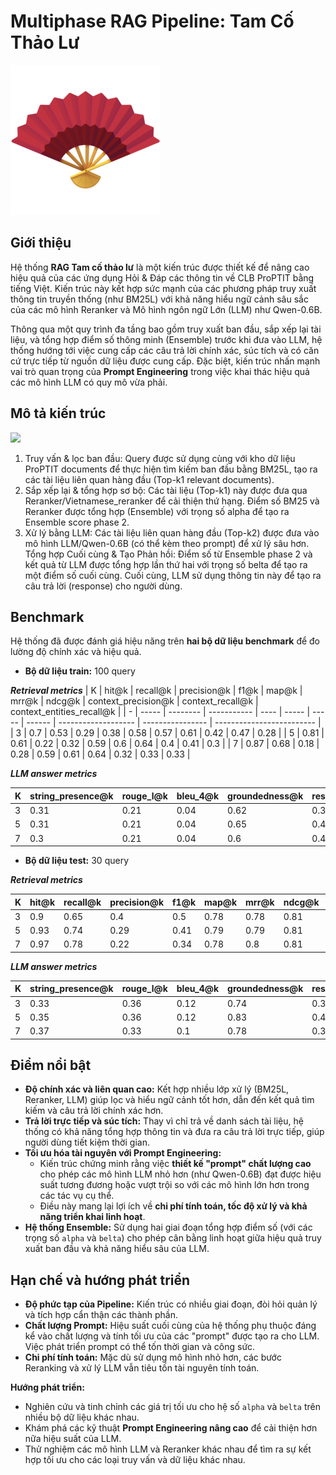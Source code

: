 # Multiphase RAG Pipeline: **Tam Cố Thảo Lư**
![](NeoRAG-CUP-2025\Img\fan.png)


## Giới thiệu 

Hệ thống **RAG Tam cố thảo lư** là một kiến trúc được thiết kế để nâng cao hiệu quả của các ứng dụng Hỏi & Đáp các thông tin về CLB ProPTIT bằng tiếng Việt. Kiến trúc này kết hợp sức mạnh của các phương pháp truy xuất thông tin truyền thống (như BM25L) với khả năng hiểu ngữ cảnh sâu sắc của các mô hình Reranker và Mô hình ngôn ngữ Lớn (LLM) như Qwen-0.6B.

Thông qua một quy trình đa tầng bao gồm truy xuất ban đầu, sắp xếp lại tài liệu, và tổng hợp điểm số thông minh (Ensemble) trước khi đưa vào LLM, hệ thống hướng tới việc cung cấp các câu trả lời chính xác, súc tích và có căn cứ trực tiếp từ nguồn dữ liệu được cung cấp. Đặc biệt, kiến trúc nhấn mạnh vai trò quan trọng của **Prompt Engineering** trong việc khai thác hiệu quả các mô hình LLM có quy mô vừa phải.


## Mô tả kiến trúc


![](.\Img\multiphase_retrieval.png)

1. Truy vấn & lọc ban đầu: Query được sử dụng cùng với kho dữ liệu ProPTIT documents để thực hiện tìm kiếm ban đầu bằng BM25L, tạo ra các tài liệu liên quan hàng đầu (Top-k1 relevant documents).
2. Sắp xếp lại & tổng hợp sơ bộ: Các tài liệu (Top-k1) này được đưa qua Reranker/Vietnamese_reranker để cải thiện thứ hạng. Điểm số BM25 và Reranker được tổng hợp (Ensemble) với trọng số alpha để tạo ra Ensemble score phase 2.
3. Xử lý bằng LLM: Các tài liệu liên quan hàng đầu (Top-k2) được đưa vào mô hình LLM/Qwen-0.6B (có thể kèm theo prompt) để xử lý sâu hơn.
Tổng hợp Cuối cùng & Tạo Phản hồi: Điểm số từ Ensemble phase 2 và kết quả từ LLM được tổng hợp lần thứ hai với trọng số belta để tạo ra một điểm số cuối cùng. Cuối cùng, LLM sử dụng thông tin này để tạo ra câu trả lời (response) cho người dùng.

## Benchmark

Hệ thống đã được đánh giá hiệu năng trên **hai bộ dữ liệu benchmark** để đo lường độ chính xác và hiệu quả.

*   **Bộ dữ liệu train:** 100 query

***Retrieval metrics***
| K | hit@k | recall@k | precision@k | f1@k | map@k | mrr@k | ndcg@k | context_precision@k | context_recall@k | context_entities_recall@k |
| - | ----- | -------- | ----------- | ---- | ----- | ----- | ------ | ------------------- | ---------------- | ------------------------- |
| 3 | 0.7   | 0.53     | 0.29        | 0.38 | 0.58  | 0.57  | 0.61   | 0.42                | 0.47             | 0.28                      |
| 5 | 0.81  | 0.61     | 0.22        | 0.32 | 0.59  | 0.6   | 0.64   | 0.4                 | 0.41             | 0.3                       |
| 7 | 0.87  | 0.68     | 0.18        | 0.28 | 0.59  | 0.61  | 0.64   | 0.32                | 0.33             | 0.33                      |


***LLM answer metrics***

| K | string_presence@k | rouge_l@k | bleu_4@k | groundedness@k | response_relevancy@k | noise_sensitivity@k |
| - | ----------------- | --------- | -------- | -------------- | -------------------- | ------------------- |
| 3 | 0.31              | 0.21      | 0.04     | 0.62           | 0.39                 | 0.44                |
| 5 | 0.31              | 0.21      | 0.04     | 0.65           | 0.42                 | 0.42                |
| 7 | 0.3               | 0.21      | 0.04     | 0.6            | 0.43                 | 0.43                |

*   **Bộ dữ liệu test:** 30 query

***Retrieval metrics***

| K | hit@k | recall@k | precision@k | f1@k | map@k | mrr@k | ndcg@k | context_precision@k | context_recall@k | context_entities_recall@k |
| - | ----- | -------- | ----------- | ---- | ----- | ----- | ------ | ------------------- | ---------------- | ------------------------- |
| 3 | 0.9   | 0.65     | 0.4         | 0.5  | 0.78  | 0.78  | 0.81   | 0.64                | 0.67             | 0.43                      |
| 5 | 0.93  | 0.74     | 0.29        | 0.41 | 0.79  | 0.79  | 0.81   | 0.46                | 0.55             | 0.48                      |
| 7 | 0.97  | 0.78     | 0.22        | 0.34 | 0.78  | 0.8   | 0.81   | 0.46                | 0.46             | 0.51                      |


***LLM answer metrics***

| K | string_presence@k | rouge_l@k | bleu_4@k | groundedness@k | response_relevancy@k | noise_sensitivity@k |
| - | ----------------- | --------- | -------- | -------------- | -------------------- | ------------------- |
| 3 | 0.33              | 0.36      | 0.12     | 0.74           | 0.39                 | 0.21                |
| 5 | 0.35              | 0.36      | 0.12     | 0.83           | 0.43                 | 0.16                |
| 7 | 0.37              | 0.33      | 0.1      | 0.78           | 0.38                 | 0.25                |
    

<!-- Bạn có thể tạo một thư mục 'results/' và lưu trữ các báo cáo benchmark chi tiết ở đó, sau đó liên kết chúng tại đây -->

## Điểm nổi bật

*   **Độ chính xác và liên quan cao:** Kết hợp nhiều lớp xử lý (BM25L, Reranker, LLM) giúp lọc và hiểu ngữ cảnh tốt hơn, dẫn đến kết quả tìm kiếm và câu trả lời chính xác hơn.
*   **Trả lời trực tiếp và súc tích:** Thay vì chỉ trả về danh sách tài liệu, hệ thống có khả năng tổng hợp thông tin và đưa ra câu trả lời trực tiếp, giúp người dùng tiết kiệm thời gian.
*   **Tối ưu hóa tài nguyên với Prompt Engineering:**
    *   Kiến trúc chứng minh rằng việc **thiết kế "prompt" chất lượng cao** cho phép các mô hình LLM nhỏ hơn (như Qwen-0.6B) đạt được hiệu suất tương đương hoặc vượt trội so với các mô hình lớn hơn trong các tác vụ cụ thể.
    *   Điều này mang lại lợi ích về **chi phí tính toán, tốc độ xử lý và khả năng triển khai linh hoạt**.
*   **Hệ thống Ensemble:** Sử dụng hai giai đoạn tổng hợp điểm số (với các trọng số `alpha` và `belta`) cho phép cân bằng linh hoạt giữa hiệu quả truy xuất ban đầu và khả năng hiểu sâu của LLM.

## Hạn chế và hướng phát triển

*   **Độ phức tạp của Pipeline:** Kiến trúc có nhiều giai đoạn, đòi hỏi quản lý và tích hợp cẩn thận các thành phần.
*   **Chất lượng Prompt:** Hiệu suất cuối cùng của hệ thống phụ thuộc đáng kể vào chất lượng và tính tối ưu của các "prompt" được tạo ra cho LLM. Việc phát triển prompt có thể tốn thời gian và công sức.
*   **Chi phí tính toán:** Mặc dù sử dụng mô hình nhỏ hơn, các bước Reranking và xử lý LLM vẫn tiêu tốn tài nguyên tính toán.

**Hướng phát triển:**

*   Nghiên cứu và tinh chỉnh các giá trị tối ưu cho hệ số `alpha` và `belta` trên nhiều bộ dữ liệu khác nhau.
*   Khám phá các kỹ thuật **Prompt Engineering nâng cao** để cải thiện hơn nữa hiệu suất của LLM.
*   Thử nghiệm các mô hình LLM và Reranker khác nhau để tìm ra sự kết hợp tối ưu cho các loại truy vấn và dữ liệu khác nhau.
